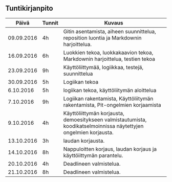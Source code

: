 ## Tuntikirjanpito
Päivä | Tunnit | Kuvaus
--------------- | ----- | ------
09.09.2016 | 4h | Gitin asentamista, aiheen suunnittelua, reposition luontia ja Markdownin harjoittelua.
16.09.2016 | 6h | Luokkien tekoa, luokkakaavion tekoa, Markdownin harjoittelua, testien tekoa
23.09.2016 | 9h |Käyttöliittymää, logiikkaa, testejä, suunnittelua
30.09.2016 | 5h | Logiikan tekoa
6.10.2016 | 5h | logiikan tekoa, käyttöliitymän aloittelua
7.10.2016 | 9h | Logiikan rakentamista, Käyttöliitymän rakentamista, Pit-ongelmien korjaamista
9.10.2016 | 4h | Käyttöliittymän korjausta, demoesitykseen valmistautumista, koodikatselmoinnissa näytettyjen ongelmien korjausta.
13.10.2016 | 3h | laudan korjausta.
14.10.2016 | 8h | Nappuloitten korjaus, laudan korjaus ja käyttöiittymän parantelu.
20.10.2016 | 4h | Deadlineen valmistelua.
21.10.2016 | 8h | Deadlineen valmistelua.
